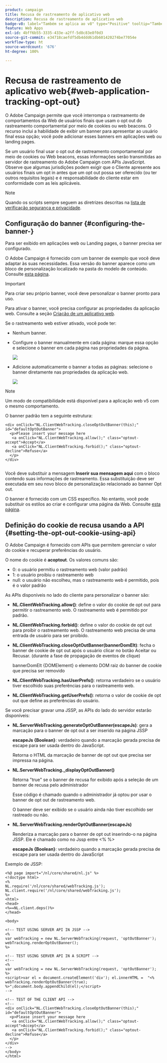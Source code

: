 ```yaml
---
product: campaign
title: Recusa de rastreamento de aplicativo web
description: Recusa de rastreamento de aplicativo web
badge-v8: label="Também se aplica ao v8" type="Positive" tooltip="Também se aplica ao Campaign v8"
feature: Web Apps
exl-id: 4bff6b55-3335-433e-a2ff-5d8c83e8f0d3
source-git-commit: e34718caefdf5db4ddd61db601420274be77054e
workflow-type: ht
source-wordcount: '676'
ht-degree: 100%

---
```


# Recusa de rastreamento de aplicativo web{#web-application-tracking-opt-out}



O Adobe Campaign permite que você interrompa o rastreamento de comportamentos da Web de usuários finais que usam o opt out do rastreamento comportamental por meio de cookies ou web beacons. O recurso inclui a habilidade de exibir um banner para apresentar ao usuário final essa opção; você pode adicionar esses banners em aplicações web ou landing pages.

Se um usuário final usar o opt out de rastreamento comportamental por meio de cookies ou Web beacons, essas informações serão transmitidas ao servidor de rastreamento do Adobe Campaign com APIs JavaScript. Observe que algumas jurisdições podem exigir que o Cliente apresente aos usuários finais um opt in antes que um opt out possa ser oferecido (ou ter outros requisitos legais) e é responsabilidade do cliente estar em conformidade com as leis aplicáveis.

>[!NOTE]
>
>Quando os scripts sempre seguem as diretrizes descritas na [lista de verificação segurança e privacidade](https://helpx.adobe.com/br/campaign/kb/acc-security.html#dev).

## Configuração do banner {#configuring-the-banner-}

Para ser exibido em aplicações web ou Landing pages, o banner precisa ser configurado.

O Adobe Campaign é fornecido com um banner de exemplo que você deve adaptar às suas necessidades. Essa versão do banner aparece como um bloco de personalização localizado na pasta do modelo de conteúdo. Consulte [esta página](../../delivery/using/personalization-blocks.md).

>[!IMPORTANT]
>
>Para criar seu próprio banner, você deve personalizar o banner pronto para uso.

Para ativar o banner, você precisa configurar as propriedades da aplicação web. Consulte a seção [Criação de um aplicativo web](designing-a-web-application.md).

Se o rastreamento web estiver ativado, você pode ter:

* Nenhum banner.
* Configure o banner manualmente em cada página: marque essa opção e selecione o banner em cada página nas propriedades da página.

  ![](assets/pageproperties.png)

* Adicione automaticamente o banner a todas as páginas: selecione o banner diretamente nas propriedades da aplicação web.

  ![](assets/optoutconfig.png)

>[!NOTE]
>
>Um modo de compatibilidade está disponível para a aplicação web v5 com o mesmo comportamento.

O banner padrão tem a seguinte estrutura:

```
<div onClick="NL.ClientWebTracking.closeOptOutBanner(this);" id="defaultOptOutBanner">
  <p>Please insert your message here
   <a onClick="NL.ClientWebTracking.allow();" class="optout-accept">Accept</a>
   <a onClick="NL.ClientWebTracking.forbid();" class="optout-decline">Refuse</a>
  </p>
</div>
      
```

Você deve substituir a mensagem **Inserir sua mensagem aqui** com o bloco contendo suas informações de rastreamento. Essa substituição deve ser executada em seu novo bloco de personalização relacionado ao banner Opt out.

O banner é fornecido com um CSS específico. No entanto, você pode substituir os estilos ao criar e configurar uma página da Web. Consulte [esta página](content-editor-interface.md).

## Definição do cookie de recusa usando a API {#setting-the-opt-out-cookie-using-api}

O Adobe Campaign é fornecido com APIs que permitem gerenciar o valor do cookie e recuperar preferências do usuário.

O nome do cookie é **acoptout**. Os valores comuns são:

* 0: o usuário permitiu o rastreamento web (valor padrão)
* 1: o usuário proibiu o rastreamento web
* null: o usuário não escolheu, mas o rastreamento web é permitido, pois é o valor padrão

As APIs disponíveis no lado do cliente para personalizar o banner são:

* **NL.ClientWebTracking.allow()**: define o valor do cookie de opt out para permitir o rastreamento web. O rastreamento web é permitido por padrão.
* **NL.ClientWebTracking.forbid()**: define o valor do cookie de opt out para proibir o rastreamento web. O rastreamento web precisa de uma entrada de usuário para ser proibido.
* **NL.ClientWebTracking.closeOptOutBanner(bannerDomElt)**: fecha o banner de cookie de opt out após o usuário clicar no botão Aceitar ou Recusar. (durante a fase de propagação de eventos de clique)

  bannerDomElt {DOMElement} o elemento DOM raiz do banner de cookie que precisa ser removido

* **NL.ClientWebTracking.hasUserPrefs()**: retorna verdadeiro se o usuário tiver escolhido suas preferências para o rastreamento web.
* **NL.ClientWebTracking.getUserPrefs()**: retorna o valor de cookie de opt out que define as preferências do usuário.

Se você precisar gravar uma JSSP, as APIs do lado do servidor estarão disponíveis:

* **NL.ServerWebTracking.generateOptOutBanner(escapeJs)**: gera a marcação para o banner de opt out a ser inserido na página JSSP

  **escapeJs {Boolean}**: verdadeiro quando a marcação gerada precisa de escape para ser usada dentro do JavaScript.

  Retorna o HTML da marcação de banner de opt out que precisa ser impressa na página.

* **NL.ServerWebTracking._displayOptOutBanner()**

  Retorna &quot;true&quot; se o banner de recusa for exibido após a seleção de um banner de recusa pelo administrador

  Esse código é chamado quando o administrador já optou por usar o banner de opt out de rastreamento web.

  O banner deve ser exibido se o usuário ainda não tiver escolhido ser rastreado ou não.

* **NL.ServerWebTracking.renderOptOutBanner(escapeJs)**

  Renderiza a marcação para o banner de opt out inserindo-o na página JSSP. Ele é chamado como no Jssp entre &lt;% %>

  **escapeJs {Boolean}**: verdadeiro quando a marcação gerada precisa de escape para ser usada dentro do JavaScript

Exemplo de JSSP:

```
<%@ page import="/nl/core/shared/nl.js" %>
<!doctype html>
<%
NL.require('/nl/core/shared/webTracking.js');
NL.client.require('/nl/core/shared/webTracking.js');
%>
<html>
<head>
<%==NL.client.deps()%>
</head>

<body>

<!-- TEST USING SERVER API IN JSSP -->
<% 
var webTracking = new NL.ServerWebTracking(request, 'optOutBanner');
webTracking.renderOptOutBanner();
%>

<!-- TEST USING SERVER API IN A SCRIPT -->
<!--
<% 
var webTracking = new NL.ServerWebTracking(request, 'optOutBanner');
%>
<script>var el = document.createElement('div'); el.innerHTML =  "<% webTracking.renderOptOutBanner(true); %>";document.body.appendChild(el);</script>
-->

<!-- TEST OF THE CLIENT API -->
<!--
<div onClick="NL.ClientWebTracking.closeOptOutBanner(this);" id="defaultOptOutBanner">
  <p>Please insert your message here
   <a onClick="NL.ClientWebTracking.allow();" class="optout-accept">Accept</a>
   <a onClick="NL.ClientWebTracking.forbid();" class="optout-decline">Refuse</a>
  </p>
</div>
-->
</body>
</html>
```
